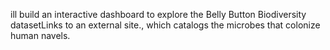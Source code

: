 ill build an interactive dashboard to explore the Belly Button Biodiversity datasetLinks to an external site., which catalogs the microbes that colonize human navels.
